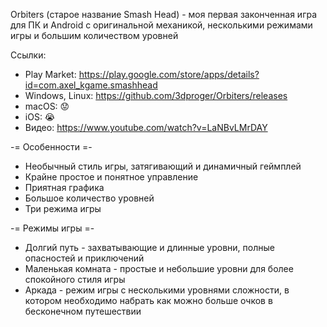 Orbiters (старое название Smash Head) - моя первая законченная игра для ПК и Android с оригинальной механикой, несколькими режимами игры и большим количеством уровней

Ссылки:

- Play Market: https://play.google.com/store/apps/details?id=com.axel_kgame.smashhead
- Windows, Linux: https://github.com/3dproger/Orbiters/releases
- macOS: :worried:
- iOS: :sob:
- Видео: https://www.youtube.com/watch?v=LaNBvLMrDAY

-= Особенности =-

- Необычный стиль игры, затягивающий и динамичный геймплей
- Крайне простое и понятное управление
- Приятная графика
- Большое количество уровней
- Три режима игры

-= Режимы игры =-

- Долгий путь - захватывающие и длинные уровни, полные опасностей и приключений
- Маленькая комната - простые и небольшие уровни для более спокойного стиля игры
- Аркада - режим игры с несколькими уровнями сложности, в котором необходимо набрать как можно больше очков в бесконечном путешествии

